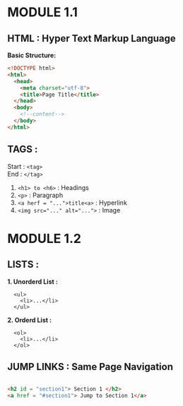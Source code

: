 # MODULE 1.1

## HTML : Hyper Text Markup Language

**Basic Structure:**

```html
<!DOCTYPE html>
<html>
  <head>
    <meta charset="utf-8">
    <title>Page Title</title>
  </head>
  <body>
    <!--content-->
  </body>
</html>
```

## TAGS :

Start : `<tag>` <br>
End : `</tag>`

  1. `<h1> to <h6>` : Headings
  2. `<p>` : Paragraph
  3. `<a herf = "...">title<a>` : Hyperlink
  4. `<img src="..." alt="...">` : Image


# MODULE 1.2

## LISTS :

  **1. Unorderd List :**
  
  ```
    <ul>
      <li>...</li>
    </ul>
  ```

  **2. Orderd List :** 
  
  ```
    <ol>
      <li>...</li>
    </ol>
  ```

## JUMP LINKS : Same Page Navigation

  ```html

  <h2 id = "section1"> Section 1 </h2>
  <a href = "#section1"> Jump to Section 1</a>
  ```
